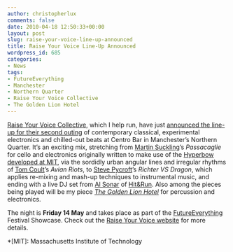 ```yaml
---
author: christopherlux
comments: false
date: 2010-04-18 12:50:33+00:00
layout: post
slug: raise-your-voice-line-up-announced
title: Raise Your Voice Line-Up Announced
wordpress_id: 685
categories:
- News
tags:
- FutureEverything
- Manchester
- Northern Quarter
- Raise Your Voice Collective
- The Golden Lion Hotel
---
```


[Raise Your Voice Collective](http://www.raise-your-voice.org/), which I help run, have just [announced the line-up for their second outing](http://www.raise-your-voice.org/2010/04/line-up-announced/) of contemporary classical, experimental electronics and chilled-out beats at Centro Bar in Manchester’s Northern Quarter. It’s an exciting mix, stretching from [Martin Suckling](http://www.martinsuckling.com/)’s _Passacaglie_ for cello and electronics originally written to make use of the [Hyperbow developed at MIT](http://web.mit.edu/newsoffice/2006/violin.html), via the sordidly urban angular lines and irregular rhythms of [Tom Coult](http://www.tomcoult.com/)’s _Avian Riots_, to [Steve Pycroft](http://www.stevepycroft.com/)’s _Richter VS Dragon_, which applies re-mixing and mash-up techniques to instrumental music, and ending with a live DJ set from [Al Sonar](http://www.myspace.com/bluntmedia) of [Hit&Run](http://www.hitandrunuk.com/). Also among the pieces being played will be my piece [_The Golden Lion Hotel_](http://www.chrisswithinbank.net/2010/04/the-golden-lion-hotel/) for percussion and electronics.

The night is **Friday 14 May** and takes place as part of the [FutureEverything](http://www.futureeverything.org/) Festival Showcase. Check out the [Raise Your Voice website](http://www.raise-your-voice.org/) for more details.

  *[MIT]: Massachusetts Institute of Technology
